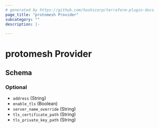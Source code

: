 ```yaml
---
# generated by https://github.com/hashicorp/terraform-plugin-docs
page_title: "protomesh Provider"
subcategory: ""
description: |-
  
---
```


# protomesh Provider





<!-- schema generated by tfplugindocs -->
## Schema

### Optional

- `address` (String)
- `enable_tls` (Boolean)
- `server_name_override` (String)
- `tls_certificate_path` (String)
- `tls_private_key_path` (String)
